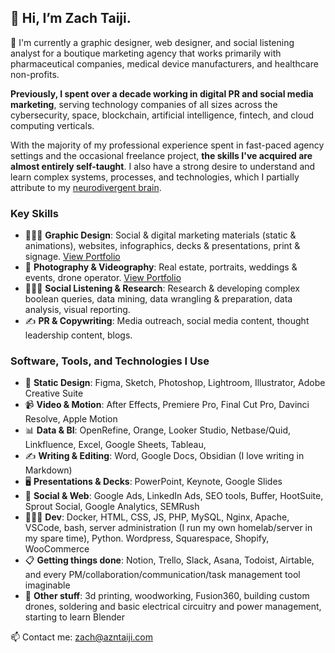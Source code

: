 ## 👋 Hi, I’m Zach Taiji.

📣 I'm currently a graphic designer, web designer, and social listening analyst for a boutique marketing agency that works primarily with pharmaceutical companies, medical device manufacturers, and healthcare non-profits.

**Previously, I spent over a decade working in digital PR and social media marketing**, serving technology companies of all sizes across the cybersecurity, space, blockchain, artificial intelligence, fintech, and cloud computing verticals.

With the majority of my professional experience spent in fast-paced agency settings and the occasional freelance project, **the skills I've acquired are almost entirely self-taught**. I also have a strong desire to understand and learn complex systems, processes, and technologies, which I partially attribute to my [neurodivergent brain](https://zachtaiji.com/working-from-home-with-adhd/).

### Key Skills

- 🧑🏻‍💻 **Graphic Design**: Social & digital marketing materials (static & animations), websites, infographics, decks & presentations, print & signage. [View Portfolio](https://docs.zachtaiji.com/portfolio/graphic-design/)
- 📸 **Photography & Videography**: Real estate, portraits, weddings & events, drone operator. [View Portfolio](https://zachtaiji.com/tag/photography/)
- 🕵🏻‍♂️ **Social Listening & Research**: Research & developing complex boolean queries, data mining, data wrangling & preparation, data analysis, visual reporting.
- ✍️ **PR & Copywriting**: Media outreach, social media content, thought leadership content, blogs.

### Software, Tools, and Technologies I Use

- 🎨 **Static Design**: Figma, Sketch, Photoshop, Lightroom, Illustrator, Adobe Creative Suite
- 📹 **Video & Motion**: After Effects, Premiere Pro, Final Cut Pro, Davinci Resolve, Apple Motion
- 📊 **Data & BI**: OpenRefine, Orange, Looker Studio, Netbase/Quid, Linkfluence, Excel, Google Sheets, Tableau,
- ✍️ **Writing & Editing**: Word, Google Docs, Obsidian (I love writing in Markdown)
- 🖥 **Presentations & Decks**: PowerPoint, Keynote, Google Slides
- 🎯 **Social & Web**: Google Ads, LinkedIn Ads, SEO tools, Buffer, HootSuite, Sprout Social, Google Analytics, SEMRush
- 👨🏻‍💻 **Dev**: Docker, HTML, CSS, JS, PHP, MySQL, Nginx, Apache, VSCode, bash, server administration (I run my own homelab/server in my spare time), Python. Wordpress, Squarespace, Shopify, WooCommerce
- 📋 **Getting things done**: Notion, Trello, Slack, Asana, Todoist, Airtable, and every PM/collaboration/communication/task management tool imaginable
- 🦾 **Other stuff**: 3d printing, woodworking, Fusion360, building custom drones, soldering and basic electrical circuitry and power management, starting to learn Blender

📫 Contact me: zach@azntaiji.com
